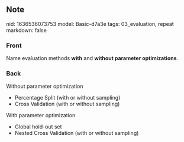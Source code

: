 ## Note
nid: 1636536073753
model: Basic-d7a3e
tags: 03_evaluation, repeat
markdown: false

### Front
Name evaluation methods <b>with</b> and <b>without parameter
optimizations</b>.

### Back
<div>Without parameter optimization</div><ul><li>Percentage Split (with or without sampling)</li><li>Cross Validation (with or without sampling)</li></ul><div>With parameter optimization</div><ul><li>Global hold-out set</li><li>Nested Cross Validation (with or without sampling)</li></ul>
